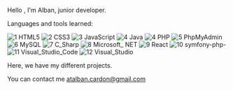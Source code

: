 Hello , I'm Alban, junior developer.


Languages and tools learned: 


![1 HTML5](https://github.com/albancardon/albancardon/assets/73275347/279beb4f-3aa3-4fac-b43f-90eba920e657)
![2 CSS3](https://github.com/albancardon/albancardon/assets/73275347/52556d91-ecea-4949-b06a-b2c2edfc3caf)
![3 JavaScript](https://github.com/albancardon/albancardon/assets/73275347/cdc468d4-8426-4661-b0b1-c69e007130d9)
![4 Java](https://github.com/albancardon/albancardon/assets/73275347/9a55d488-b5f9-4521-a361-359d81a20552)
![4 PHP](https://github.com/albancardon/albancardon/assets/73275347/9e2368d5-9de8-44ae-b818-dda66d8eaef6)
![5 PhpMyAdmin](https://github.com/albancardon/albancardon/assets/73275347/d16c95f7-eba7-4acd-ba64-b5b278754044)
![6 MySQL](https://github.com/albancardon/albancardon/assets/73275347/fcc07cd1-fc09-4aff-98f6-9053b2900ae0)
![7 C_Sharp](https://github.com/albancardon/albancardon/assets/73275347/7f4cf063-d7d8-4e19-836f-df80fed0c8c4)
![8 Microsoft_ NET](https://github.com/albancardon/albancardon/assets/73275347/7177b1f5-d207-4336-9869-f1692340d465)
![9 React](https://github.com/albancardon/albancardon/assets/73275347/f999573b-1f66-412a-b523-945ec1043d4c)
![10 symfony-php-](https://github.com/albancardon/albancardon/assets/73275347/660c4c8f-4198-488d-915a-7a9220803b17)
![11 Visual_Studio_Code](https://github.com/albancardon/albancardon/assets/73275347/420332a6-be8f-421b-bad9-ecf93724375d)
![12 Visual_Studio](https://github.com/albancardon/albancardon/assets/73275347/9a34d78e-7533-44ed-8203-9bb59613372f)


Here, we have my different projects.

You can contact me atalban.cardon@gmail.com
